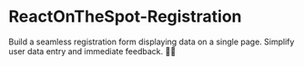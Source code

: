 # ReactOnTheSpot-Registration
Build a seamless registration form displaying data on a single page. Simplify user data entry and immediate feedback. 📝💫
